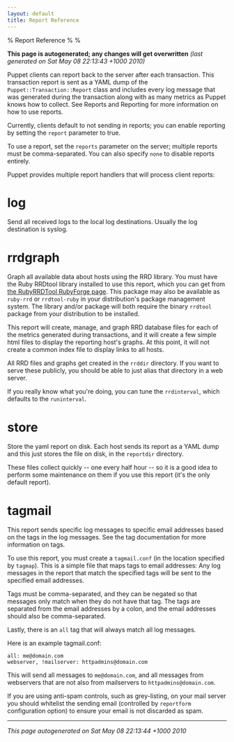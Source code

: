```yaml
---
layout: default
title: Report Reference
---
```


% Report Reference
% 
% 

**This page is autogenerated; any changes will get overwritten**
*(last generated on Sat May 08 22:13:43 +1000 2010)*

Puppet clients can report back to the server after each
transaction. This transaction report is sent as a YAML dump of the
`Puppet::Transaction::Report` class and includes every log message
that was generated during the transaction along with as many
metrics as Puppet knows how to collect. See Reports and Reporting
for more information on how to use reports.

Currently, clients default to not sending in reports; you can
enable reporting by setting the `report` parameter to true.

To use a report, set the `reports` parameter on the server;
multiple reports must be comma-separated. You can also specify
`none` to disable reports entirely.

Puppet provides multiple report handlers that will process client
reports:

# log

Send all received logs to the local log destinations. Usually the
log destination is syslog.

# rrdgraph

Graph all available data about hosts using the RRD library. You
must have the Ruby RRDtool library installed to use this report,
which you can get from
[the RubyRRDTool RubyForge page](http://rubyforge.org/projects/rubyrrdtool/).
This package may also be available as `ruby-rrd` or `rrdtool-ruby`
in your distribution's package management system. The library
and/or package will both require the binary `rrdtool` package from
your distribution to be installed.

This report will create, manage, and graph RRD database files for
each of the metrics generated during transactions, and it will
create a few simple html files to display the reporting host's
graphs. At this point, it will not create a common index file to
display links to all hosts.

All RRD files and graphs get created in the `rrddir` directory. If
you want to serve these publicly, you should be able to just alias
that directory in a web server.

If you really know what you're doing, you can tune the
`rrdinterval`, which defaults to the `runinterval`.

# store

Store the yaml report on disk. Each host sends its report as a YAML
dump and this just stores the file on disk, in the `reportdir`
directory.

These files collect quickly -- one every half hour -- so it is a
good idea to perform some maintenance on them if you use this
report (it's the only default report).

# tagmail

This report sends specific log messages to specific email addresses
based on the tags in the log messages. See the tag documentation
for more information on tags.

To use this report, you must create a `tagmail.conf` (in the
location specified by `tagmap`). This is a simple file that maps
tags to email addresses: Any log messages in the report that match
the specified tags will be sent to the specified email addresses.

Tags must be comma-separated, and they can be negated so that
messages only match when they do not have that tag. The tags are
separated from the email addresses by a colon, and the email
addresses should also be comma-separated.

Lastly, there is an `all` tag that will always match all log
messages.

Here is an example tagmail.conf:

    all: me@domain.com
    webserver, !mailserver: httpadmins@domain.com

This will send all messages to `me@domain.com`, and all messages
from webservers that are not also from mailservers to
`httpadmins@domain.com`.

If you are using anti-spam controls, such as grey-listing, on your
mail server you should whitelist the sending email (controlled by
`reportform` configuration option) to ensure your email is not
discarded as spam.


* * * * *

*This page autogenerated on Sat May 08 22:13:44 +1000 2010*




